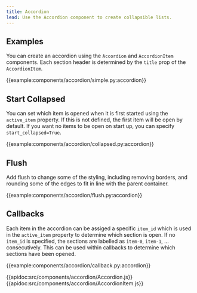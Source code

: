 ```yaml
---
title: Accordion
lead: Use the Accordion component to create collapsible lists.
---
```


## Examples

You can create an accordion using the `Accordion` and `AccordionItem` components. Each section header is determined by the `title` prop of the `AccordionItem`.

{{example:components/accordion/simple.py:accordion}}

## Start Collapsed

You can set which item is opened when it is first started using the `active_item` property. If this is not defined, the first item will be open by default. If you want no items to be open on start up, you can specify `start_collapsed=True`.

{{example:components/accordion/collapsed.py:accordion}}

## Flush

Add flush to change some of the styling, including removing borders, and rounding some of the edges to fit in line with the parent container.

{{example:components/accordion/flush.py:accordion}}

## Callbacks

Each item in the accordion can be assiged a specific `item_id` which is used in the `active_item` property to determine which section is open. If no `item_id` is specified, the sections are labelled as `item-0`, `item-1`, ... consecutively. This can be used within callbacks to determine which sections have been opened.

{{example:components/accordion/callback.py:accordion}}

{{apidoc:src/components/accordion/Accordion.js}}
{{apidoc:src/components/accordion/AccordionItem.js}}
